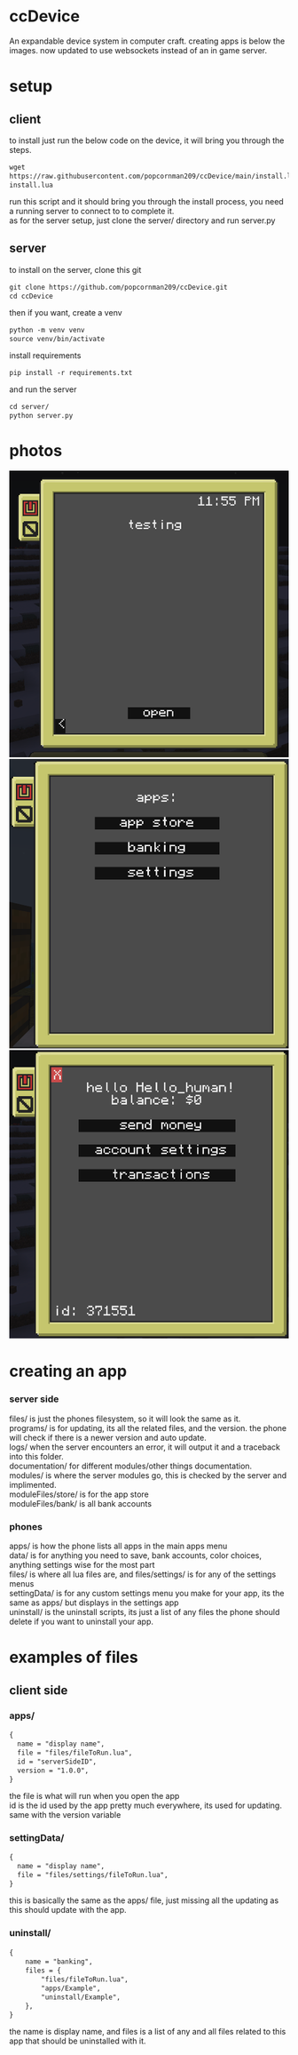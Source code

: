 # ccDevice
An expandable device system in computer craft. creating apps is below the images. now updated to use websockets instead of an in game server.

# setup
## client
to install just run the below code on the device, it will bring you through the steps.
```
wget https://raw.githubusercontent.com/popcornman209/ccDevice/main/install.lua
install.lua
```
run this script and it should bring you through the install process, you need a running server to connect to to complete it.<br />
as for the server setup, just clone the server/ directory and run server.py
## server
to install on the server, clone this git
```
git clone https://github.com/popcornman209/ccDevice.git
cd ccDevice
```
then if you want, create a venv
```
python -m venv venv
source venv/bin/activate
```
install requirements
```
pip install -r requirements.txt
```
and run the server
```
cd server/
python server.py
```

# photos
![rando image](photos/phone1.png)
![other rando image](photos/phone2.png)
![another rando image](photos/bank.png)

# creating an app
### server side
files/ is just the phones filesystem, so it will look the same as it.<br />
programs/ is for updating, its all the related files, and the version. the phone will check if there is a newer version and auto update.<br />
logs/ when the server encounters an error, it will output it and a traceback into this folder.<br />
documentation/ for different modules/other things documentation.<br />
modules/ is where the server modules go, this is checked by the server and implimented.<br />
moduleFiles/store/ is for the app store<br />
moduleFiles/bank/ is all bank accounts<br />

### phones
apps/ is how the phone lists all apps in the main apps menu<br />
data/ is for anything you need to save, bank accounts, color choices, anything settings wise for the most part<br />
files/ is where all lua files are, and files/settings/ is for any of the settings menus<br />
settingData/ is for any custom settings menu you make for your app, its the same as apps/ but displays in the settings app<br />
uninstall/ is the uninstall scripts, its just a list of any files the phone should delete if you want to uninstall your app.<br />

# examples of files
## client side
### apps/
```
{
  name = "display name",
  file = "files/fileToRun.lua",
  id = "serverSideID",
  version = "1.0.0",
}
```
the file is what will run when you open the app<br />
id is the id used by the app pretty much everywhere, its used for updating. same with the version variable

### settingData/
```
{
  name = "display name",
  file = "files/settings/fileToRun.lua",
}
```
this is basically the same as the apps/ file, just missing all the updating as this should update with the app.

### uninstall/
```
{
    name = "banking",
    files = {
        "files/fileToRun.lua",
        "apps/Example",
        "uninstall/Example",
    },
}
```
the name is display name, and files is a list of any and all files related to this app that should be uninstalled with it.
